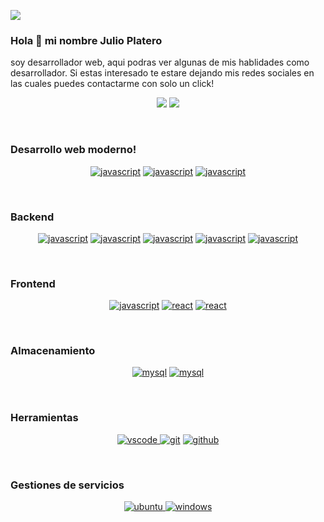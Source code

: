<a><img src="https://www.veracode.com/sites/default/files/2020-12/products-hero-developer-enablement.jpg"></a>
### Hola 👋 mi nombre Julio Platero  
soy desarrollador web, aqui  podras ver algunas de mis hablidades como desarrollador.
Si estas interesado te estare dejando mis redes sociales en las cuales puedes contactarme con solo un click!
<p align="center">
<a href="https://www.instagram.com/platero_julio/"><img src="https://img.shields.io/badge/in-F244DD.svg?style=for-the-flat&logo=instagram&logoColor=F244DD&labelColor=ffffff"></a>
<img src="https://img.shields.io/badge/julioplatero98@gmail.com-FF0D0D.svg?style=for-the-flat&logo=gmail&logoColor=FF0D0D&labelColor=ffffff">
</p><br>

### Desarrollo web moderno!
<p align="center">
<a href="https://github.com/priyanshumay"><img src="https://img.shields.io/badge/HTML-FF7F0D.svg?style=for-the-badge&logo=html5&logoColor=FF7F0D&labelColor=ffffff" alt="javascript"></a>
<a href="https://github.com/priyanshumay"><img src="https://img.shields.io/badge/CSS-FB0DFF.svg?style=for-the-badge&logo=css3&logoColor=FB0DFF&labelColor=ffffff" alt="javascript"></a>
<a href="https://github.com/priyanshumay"><img src="https://img.shields.io/badge/JS-f5f542.svg?style=for-the-badge&logo=javascript&logoColor=f5f542&labelColor=ffffff" alt="javascript"></a>
</p><br>

### Backend
<p align="center">
<a href="https://github.com/priyanshumay"><img src="https://img.shields.io/badge/PHP-6566ba.svg?style=for-the-badge&logo=php&logoColor=6566ba&labelColor=ffffff" alt="javascript"></a>
<a href="https://github.com/priyanshumay"><img src="https://img.shields.io/badge/node-01872C.svg?style=for-the-badge&logo=nodedotjs&logoColor=01872C&labelColor=ffffff" alt="javascript"></a>
<a href="https://github.com/priyanshumay"><img src="https://img.shields.io/badge/Java-FA2929.svg?style=for-the-badge&logo=java&logoColor=FA2929&labelColor=ffffff" alt="javascript"></a>
<a href="https://github.com/priyanshumay"><img src="https://img.shields.io/badge/Hibernate-AFB097.svg?style=for-the-badge&logo=hibernate&logoColor=677A9A&labelColor=ffffff" alt="javascript"></a>
<a href="https://github.com/priyanshumay"><img src="https://img.shields.io/badge/C%20sharp-4B1BFF.svg?style=for-the-badge&logo=csharp&logoColor=4B1BFF&labelColor=ffffff" alt="javascript"></a>
</p><br>

### Frontend
<p align="center">
<a href="https://github.com/priyanshumay"><img src="https://img.shields.io/badge/bootstrap-8A6DF7.svg?style=for-the-badge&logo=bootstrap&logoColor=8A6DF7&labelColor=ffffff" alt="javascript"></a>
<a href="https://github.com/priyanshumay"><img src="https://img.shields.io/badge/react-61DAFB.svg?style=for-the-badge&logo=react&logoColor=61DAFB&labelColor=ffffff" alt="react"></a>
<a href="https://github.com/priyanshumay"><img src="https://img.shields.io/badge/vue-42E97C.svg?style=for-the-badge&logo=vuedotjs&logoColor=success&labelColor=ffffff" alt="react"></a>
</p><br>

### Almacenamiento
<p align="center">
<a href="https://github.com/priyanshumay"><img src="https://img.shields.io/badge/mysql-3aabe8.svg?style=for-the-badge&logo=mysql&logoColor=3aabe8&labelColor=ffffff" alt="mysql"></a>
<a href="https://github.com/priyanshumay"><img src="https://img.shields.io/badge/SQL%20server-000000.svg?style=for-the-badge&logo=microsoftsqlserver&logoColor=FF2210&labelColor=ffffff" alt="mysql"></a>
</p><br>

### Herramientas
<p align="center">
<a href="https://github.com/priyanshumay">
<img src="https://img.shields.io/badge/vscode-blue.svg?style=for-the-badge&logo=visual-studio-code&labelColor=ffffff&logoColor=blue" alt="vscode">
<a href="https://github.com/priyanshumay"><img src="https://img.shields.io/badge/git-F05032.svg?style=for-the-badge&logo=git&logoColor=F05032&labelColor=ffffff" alt="git"></a>
<a href="https://github.com/priyanshumay"><img src="https://img.shields.io/badge/github-black.svg?style=for-the-badge&logo=github&logoColor=black&labelColor=ffffff" alt="github"></a>
</p><br>

### Gestiones de servicios
<p align="center">
<a href="https://github.com/priyanshumay">
<img src="https://img.shields.io/badge/Linux-000000.svg?style=for-the-badge&logo=linux&logoColor=000000&labelColor=ffffff" alt="ubuntu">
</a> 
<a href="https://github.com/priyanshumay"><img src="https://img.shields.io/badge/windows-3795fa.svg?style=for-the-badge&logo=windows&logoColor=3795fa&labelColor=ffffff" alt="windows"></a>
</p><br>
